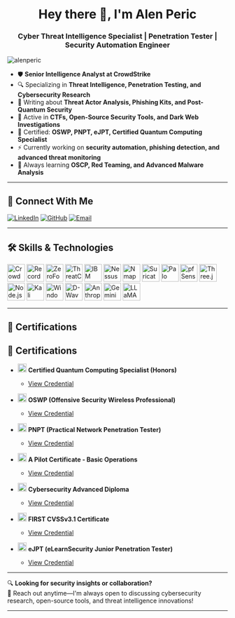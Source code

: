 <h1 align="center">Hey there 👋, I'm Alen Peric</h1>
<h3 align="center">Cyber Threat Intelligence Specialist | Penetration Tester | Security Automation Engineer</h3>

<p align="left">
  <img src="https://komarev.com/ghpvc/?username=alenperic&label=Profile%20views&color=0e75b6&style=flat" alt="alenperic" />
</p>

- 🛡 **Senior Intelligence Analyst at CrowdStrike**  
- 🔍 Specializing in **Threat Intelligence, Penetration Testing, and Cybersecurity Research**  
- 📝 Writing about **Threat Actor Analysis, Phishing Kits, and Post-Quantum Security**  
- 🚀 Active in **CTFs, Open-Source Security Tools, and Dark Web Investigations**  
- 📜 Certified: **OSWP, PNPT, eJPT, Certified Quantum Computing Specialist**  
- ⚡ Currently working on **security automation, phishing detection, and advanced threat monitoring**  
- 🎯 Always learning **OSCP, Red Teaming, and Advanced Malware Analysis**  

---

## 🔗 Connect With Me

<p align="left">
  <a href="https://www.linkedin.com/in/alen-peric/" target="_blank"><img src="https://img.shields.io/badge/-LinkedIn-blue?style=for-the-badge&logo=linkedin" alt="LinkedIn"></a>
  <a href="https://github.com/alenperic" target="_blank"><img src="https://img.shields.io/badge/-GitHub-black?style=for-the-badge&logo=github" alt="GitHub"></a>
  <a href="mailto:alenperic@protonmail.com"><img src="https://img.shields.io/badge/Email-0078D4?style=for-the-badge&logo=microsoft-outlook&logoColor=white" alt="Email"></a>
</p>

---

## 🛠 Skills & Technologies

<p align="left">
  <img src="https://images.store.crowdstrike.com/9748z14dd5zg/6m7LqQ9IFmkoQYbEh7jAYB/dc3822f96d8fd9824b6cb0fe53331694/Falcon_Fusion_for_Microsoft_Teams_logo" alt="CrowdStrike" width="40" height="40"/>
  <img src="https://go.recordedfuture.com/hs-fs/hubfs/Square%20Logo%20-%20Digital%20(RGB)%20-%20Recorded%20Future%20Blue.png?width=1130&height=949&name=Square%20Logo%20-%20Digital%20(RGB)%20-%20Recorded%20Future%20Blue.png" alt="Recorded Future" width="40" height="40"/>
  <img src="https://content.zerofox.com/wp-content/uploads/2024/04/zerofox-icon-696x696-1.png" alt="ZeroFox" width="40" height="40"/>
  <img src="https://threatconnect.com/wp-content/uploads/2022/11/ThreatConnect-Logo-Logo-Mark-RGB-500px-whitespace-1.png" alt="ThreatConnect" width="40" height="40"/>
  <img src="https://i0.wp.com/13.38.13.144/wp-content/uploads/2022/10/qradar.png?resize=640%2C640" alt="IBM QRadar" width="40" height="40"/>
  <img src="https://store-images.s-microsoft.com/image/apps.38522.982b9689-4efc-4e73-9ac8-ed206b854dcd.e419f665-5562-456d-92a6-7f26ced72d52.1b14fc39-fa3b-474c-a164-e90446af829b" alt="Nessus" width="40" height="40"/>
  <img src="https://nmap.org/images/nmap-logo-256x256.png" alt="Nmap" width="40" height="40"/>
  <img src="https://suricata.io/wp-content/uploads/2023/09/Suricata_logo_600x600-1.png" alt="Suricata" width="40" height="40"/>
  <img src="https://cdn.worldvectorlogo.com/logos/palo-alto-networks-1.svg" alt="Palo Alto Networks" width="40" height="40"/>
  <img src="https://wpcomputersolutions.com/wp-content/uploads/2018/07/pfsense-logo-e1534531558807.png" alt="pfSense" width="40" height="40"/>
  <img src="https://onecode.co.il/wp-content/uploads/2021/11/three-js-logo.png" alt="Three.js" width="40" height="40"/>
  <img src="https://e7.pngegg.com/pngimages/306/37/png-clipart-node-js-logo-node-js-javascript-web-application-express-js-computer-software-others-miscellaneous-text.png" alt="Node.js" width="40" height="40"/>
  <img src="https://upload.wikimedia.org/wikipedia/commons/thumb/2/2b/Kali-dragon-icon.svg/2048px-Kali-dragon-icon.svg.png" alt="Kali Linux" width="40" height="40"/>
  <img src="https://cdn.freebiesupply.com/logos/large/2x/windows-server-2-logo-png-transparent.png" alt="Windows Server" width="40" height="40"/>
  <img src="https://companieslogo.com/img/orig/QBTS-dfc9fb9b.png?t=1720244493" alt="D-Wave" width="40" height="40"/>
  <img src="https://companieslogo.com/img/orig/anthropic-49a0ad78.png?t=1720244494" alt="Anthropic" width="40" height="40"/>
  <img src="https://www.pngall.com/wp-content/uploads/16/Google-Gemini-Logo-Transparent.png" alt="Gemini" width="40" height="40"/>
  <img src="https://zorgle.co.uk/wp-content/uploads/2024/11/Meta-ai-logo.png" alt="LLaMA" width="40" height="40"/>
</p>

---

## 📜 Certifications  

## 📜 Certifications  

- <img src="https://images.credly.com/size/340x340/images/19819aa3-fe84-4eab-899a-57e9e022cb66/image.png" width="20" height="20"/> **Certified Quantum Computing Specialist (Honors)**  
  - [View Credential](https://www.credly.com/badges/0997dc9e-fd48-4240-9c17-54c20e6fe0aa/linked_in_profile)  

- <img src="https://www.offsec.com/_astro/OSWP.B_vGDtA8_Z140i8n.svg" width="20" height="20"/> **OSWP (Offensive Security Wireless Professional)**  
  - [View Credential](https://www.credential.net/3ab63a87-dd1b-485d-a22a-12e1a4d1a751)  

- <img src="https://certifications.tcm-sec.com/wp-content/uploads/2024/08/PNPT.webp" width="20" height="20"/> **PNPT (Practical Network Penetration Tester)**  
  - [View Credential](https://www.credential.net/c5423b58-8449-41a3-bb3b-065419dceed7)  

- <img src="https://t3.ftcdn.net/jpg/03/14/65/30/360_F_314653049_t5DNOcvnzj2oXKSuT9AtjUXBiy1Gucke.jpg" width="20" height="20"/> **A Pilot Certificate - Basic Operations**  
  - [View Credential](https://www.linkedin.com/in/alen-peric/details/certifications/1741280910344/single-media-viewer?type=DOCUMENT&profileId=ACoAAAo8AXMBkJwmbD1Y8o75cYqBAXBeKvAissA)  

- <img src="https://images.seeklogo.com/logo-png/37/2/fanshawe-college-logo-png_seeklogo-377622.png" width="20" height="20"/> **Cybersecurity Advanced Diploma**  
  - [View Credential](https://www.parchment.com/u/award/d1d4130de735fb9aeeda5e137327a8f1)  

- <img src="https://www.first.org/identity/first-org.png" width="20" height="20"/> **FIRST CVSSv3.1 Certificate**  
  - [View Credential](https://learning.first.org/certificates/77fb2b68ee1646b98d800923712e291a)  

- <img src="https://miro.medium.com/v2/resize:fit:309/0*uBRs0iZPkIeOKdOm.png" width="20" height="20"/> **eJPT (eLearnSecurity Junior Penetration Tester)**  
  - [View Credential](https://verified.elearnsecurity.com/certificates/65a1d03a-00f4-4f34-9da9-281d31098e4b)  


---

🔍 **Looking for security insights or collaboration?**  
📩 Reach out anytime—I'm always open to discussing cybersecurity research, open-source tools, and threat intelligence innovations!

---

